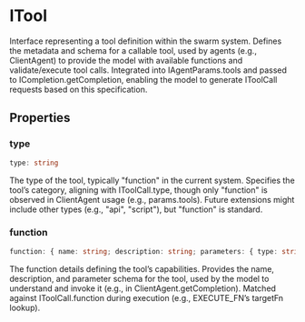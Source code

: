 # ITool

Interface representing a tool definition within the swarm system.
Defines the metadata and schema for a callable tool, used by agents (e.g., ClientAgent) to provide the model with available functions and validate/execute tool calls.
Integrated into IAgentParams.tools and passed to ICompletion.getCompletion, enabling the model to generate IToolCall requests based on this specification.

## Properties

### type

```ts
type: string
```

The type of the tool, typically "function" in the current system.
Specifies the tool’s category, aligning with IToolCall.type, though only "function" is observed in ClientAgent usage (e.g., params.tools).
Future extensions might include other types (e.g., "api", "script"), but "function" is standard.

### function

```ts
function: { name: string; description: string; parameters: { type: string; required: string[]; properties: { [key: string]: { type: string; description: string; enum?: string[]; }; }; }; }
```

The function details defining the tool’s capabilities.
Provides the name, description, and parameter schema for the tool, used by the model to understand and invoke it (e.g., in ClientAgent.getCompletion).
Matched against IToolCall.function during execution (e.g., EXECUTE_FN’s targetFn lookup).
